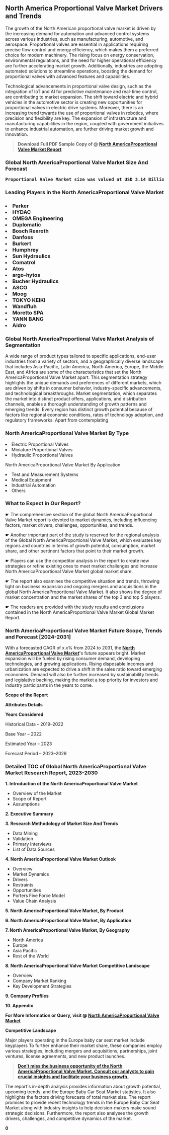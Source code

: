 <p> <h2>North America Proportional Valve Market Drivers and Trends</h2><p>The growth of the North American proportional valve market is driven by the increasing demand for automation and advanced control systems across various industries, such as manufacturing, automotive, and aerospace. Proportional valves are essential in applications requiring precise flow control and energy efficiency, which makes them a preferred choice for modern machinery. The rising focus on energy conservation, environmental regulations, and the need for higher operational efficiency are further accelerating market growth. Additionally, industries are adopting automated solutions to streamline operations, boosting the demand for proportional valves with advanced features and capabilities.</p><p>Technological advancements in proportional valve design, such as the integration of IoT and AI for predictive maintenance and real-time control, are contributing to market expansion. The shift toward electric and hybrid vehicles in the automotive sector is creating new opportunities for proportional valves in electric drive systems. Moreover, there is an increasing trend towards the use of proportional valves in robotics, where precision and flexibility are key. The expansion of infrastructure and manufacturing capabilities in the region, coupled with government initiatives to enhance industrial automation, are further driving market growth and innovation.</p></p><blockquote id="" class=""><strong>Download Full PDF Sample Copy of @&nbsp;<a href="https://www.verifiedmarketreports.com/download-sample/?rid=564655&utm_source=GitHub-Jan&utm_medium=286" target="_blank">North AmericaProportional Valve Market Report</a>&nbsp;&nbsp;</strong></blockquote><h3 id="" class=""><strong>Global&nbsp;North AmericaProportional Valve Market Size And Forecast</strong></h3><pre class="reader-text-block__code-block"><strong>Proportional Valve Market size was valued at USD 3.14 Billion in 2022 and is projected to reach USD 4.89 Billion by 2030, growing at a CAGR of 7.1% from 2024 to 2030.</strong></pre><h3 id="" class="">Leading Players in the&nbsp;North AmericaProportional Valve Market</h3><h3 class=""></Li><Li>Parker</Li><Li> HYDAC</Li><Li> OMEGA Engineering</Li><Li> Duplomatic</Li><Li> Bosch Rexroth</Li><Li> Danfoss</Li><Li> Burkert</Li><Li> Humphrey</Li><Li> Sun Hydraulics</Li><Li> Comatrol</Li><Li> Atos</Li><Li> argo-hytos</Li><Li> Bucher Hydraulics</Li><Li> ASCO</Li><Li> Moog</Li><Li> TOKYO KEIKI</Li><Li> Wandfluh</Li><Li> Moretto SPA</Li><Li> YANN BANG</Li><Li> Aidro</h3><h3 id="" class="">Global&nbsp;North AmericaProportional Valve Market Analysis of Segmentation</h3><p id="" class="">A wide range of product types tailored to specific applications, end-user industries from a variety of sectors, and a geographically diverse landscape that includes Asia-Pacific, Latin America, North America, Europe, the Middle East, and Africa are some of the characteristics that set the North AmericaProportional Valve Market apart. This segmentation strategy highlights the unique demands and preferences of different markets, which are driven by shifts in consumer behavior, industry-specific advancements, and technological breakthroughs. Market segmentation, which separates the market into distinct product offers, applications, and distribution channels, enables a thorough understanding of growth patterns and emerging trends. Every region has distinct growth potential because of factors like regional economic conditions, rates of technology adoption, and regulatory frameworks. Apart from contemplating</p><h3 id="" class="">North AmericaProportional Valve Market&nbsp;By Type</h3><p></Li><Li>Electric Proportional Valves</Li><Li> Miniature Proportional Valves</Li><Li> Hydraulic Proportional Valves</p><div class="" data-test-id=""><p>North AmericaProportional Valve Market&nbsp;By Application</p></div><p class=""></Li><Li>Test and Measurement Systems</Li><Li> Medical Equipment</Li><Li> Industrial Automation</Li><Li> Others</p><div class="" data-test-id=""><h3><span class="">What to Expect in Our Report?</span></h3></div><div class="" data-test-id=""><p><span class="">☛ The comprehensive section of the global North AmericaProportional Valve Market report is devoted to market dynamics, including influencing factors, market drivers, challenges, opportunities, and trends.</span></p></div><div class="" data-test-id=""><p><span class="">☛ Another important part of the study is reserved for the regional analysis of the Global North AmericaProportional Valve Market, which evaluates key regions and countries in terms of growth potential, consumption, market share, and other pertinent factors that point to their market growth.</span></p></div><div class="" data-test-id=""><p><span class="">☛ Players can use the competitor analysis in the report to create new strategies or refine existing ones to meet market challenges and increase North AmericaProportional Valve Market global market share.</span></p></div><div class="" data-test-id=""><p><span class="">☛ The report also examines the competitive situation and trends, throwing light on business expansion and ongoing mergers and acquisitions in the global North AmericaProportional Valve Market. It also shows the degree of market concentration and the market shares of the top 3 and top 5 players.</span></p></div><div class="" data-test-id=""><p><span class="">☛ The readers are provided with the study results and conclusions contained in the North AmericaProportional Valve Market Global Market Report.</span></p></div><div class="" data-test-id=""><h3><span class="">North AmericaProportional Valve Market Future Scope, Trends and Forecast [2024-2031]</span></h3></div><div class="" data-test-id=""><p><span class="">With a forecasted CAGR of x.x% from 2024 to 2031, the <strong><a href="https://www.verifiedmarketreports.com/download-sample/?rid=564655&utm_source=GitHub-Jan&utm_medium=286" target="_blank">North AmericaProportional Valve Market</a>'</strong>s future appears bright. Market expansion will be fueled by rising consumer demand, developing technologies, and growing applications. Rising disposable incomes and urbanization are expected to drive a shift in the sales ratio toward emerging economies. Demand will also be further increased by sustainability trends and legislative backing, making the market a top priority for investors and industry participants in the years to come.</span></p><p id="ember66" class="ember-view reader-text-block__paragraph"><strong>Scope of the Report</strong></p><p id="ember67" class="ember-view reader-text-block__paragraph"><strong>Attributes Details</strong></p><p id="ember68" class="ember-view reader-text-block__paragraph"><strong>Years Considered</strong></p><p id="ember69" class="ember-view reader-text-block__paragraph">Historical Data &ndash; 2019&ndash;2022</p><p id="ember70" class="ember-view reader-text-block__paragraph">Base Year &ndash; 2022</p><p id="ember71" class="ember-view reader-text-block__paragraph">Estimated Year &ndash; 2023</p><p id="ember72" class="ember-view reader-text-block__paragraph">Forecast Period &ndash; 2023&ndash;2029</p></div><h3 id="" class="">Detailed TOC of Global North AmericaProportional Valve Market Research Report, 2023-2030</h3><p id="" class=""><strong>1. Introduction of the North AmericaProportional Valve Market</strong></p><ul><li>Overview of the Market</li><li>Scope of Report</li><li>Assumptions</li></ul><p id="" class=""><strong>2. Executive Summary</strong></p><p id="" class=""><strong>3. Research Methodology of Market Size And Trends</strong></p><ul><li>Data Mining</li><li>Validation</li><li>Primary Interviews</li><li>List of Data Sources</li></ul><p id="" class=""><strong>4. North AmericaProportional Valve Market Outlook</strong></p><ul><li>Overview</li><li>Market Dynamics</li><li>Drivers</li><li>Restraints</li><li>Opportunities</li><li>Porters Five Force Model</li><li>Value Chain Analysis</li></ul><p id="" class=""><strong>5. North AmericaProportional Valve Market, By Product</strong></p><p id="" class=""><strong>6. North AmericaProportional Valve Market, By Application</strong></p><p id="" class=""><strong>7. North AmericaProportional Valve Market, By Geography</strong></p><ul><li>North America</li><li>Europe</li><li>Asia Pacific</li><li>Rest of the World</li></ul><p id="" class=""><strong>8. North AmericaProportional Valve Market Competitive Landscape</strong></p><ul><li>Overview</li><li>Company Market Ranking</li><li>Key Development Strategies</li></ul><p id="" class=""><strong>9. Company Profiles</strong></p><p id="" class=""><strong>10. Appendix</strong></p><p><strong>For More Information or Query, visit&nbsp;@ <a href="https://www.verifiedmarketreports.com/product/proportional-valve-market-size-and-forecast/" target="_blank">North AmericaProportional Valve Market</a></strong></p><p id="ember61" class="ember-view reader-text-block__paragraph"><strong>Competitive Landscape</strong></p><p id="ember62" class="ember-view reader-text-block__paragraph">Major players operating in the Europe baby car seat market include keyplayers To further enhance their market share, these companies employ various strategies, including mergers and acquisitions, partnerships, joint ventures, license agreements, and new product launches.</p><blockquote id="ember63" class="ember-view reader-text-block__blockquote"><strong><a href="https://www.verifiedmarketreports.com/download-sample/?rid=564655&utm_source=GitHub-Jan&utm_medium=286" target="_blank">Don&rsquo;t miss the business opportunity of the North AmericaProportional Valve Market. Consult our analysts to gain crucial insights and facilitate your business growth.</a></strong></blockquote><p id="ember64" class="ember-view reader-text-block__paragraph">The report's in-depth analysis provides information about growth potential, upcoming trends, and the Europe Baby Car Seat Market statistics. It also highlights the factors driving forecasts of total market size. The report promises to provide recent technology trends in the Europe Baby Car Seat Market along with industry insights to help decision-makers make sound strategic decisions. Furthermore, the report also analyses the growth drivers, challenges, and competitive dynamics of the market.</p><p class="ember-view reader-text-block__paragraph"><strong>0</strong></p>
